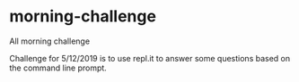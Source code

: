 # morning-challenge
All morning challenge

Challenge for 5/12/2019 is to use repl.it to answer some questions based on the command line prompt.
